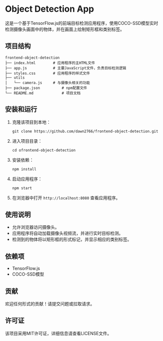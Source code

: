 # Object Detection App

这是一个基于TensorFlow.js的前端目标检测应用程序，使用COCO-SSD模型实时检测摄像头画面中的物体，并在画面上绘制矩形框和类别标签。

## 项目结构

```
frontend-object-detection
├── index.html        # 应用程序的主HTML文件
├── app.js            # 主要JavaScript文件，负责目标检测逻辑
├── styles.css        # 应用程序的样式文件
├── utils
│   └── camera.js     # 与摄像头相关的功能
├── package.json          # npm配置文件
└── README.md             # 项目文档
```

## 安装和运行

1. 克隆该项目到本地：
   ```
   git clone https://github.com/dawn2766/frontend-object-detection.git
   ```

2. 进入项目目录：
   ```
   cd ofrontend-object-detection
   ```

3. 安装依赖：
   ```
   npm install
   ```

4. 启动应用程序：
   ```
   npm start
   ```

5. 在浏览器中打开 `http://localhost:8080` 查看应用程序。

## 使用说明

- 允许浏览器访问摄像头。
- 应用程序将自动加载摄像头视频流，并进行实时目标检测。
- 检测到的物体将以矩形框的形式标记，并显示相应的类别标签。

## 依赖项

- TensorFlow.js
- COCO-SSD模型

## 贡献

欢迎任何形式的贡献！请提交问题或拉取请求。

## 许可证

该项目采用MIT许可证，详细信息请查看LICENSE文件。